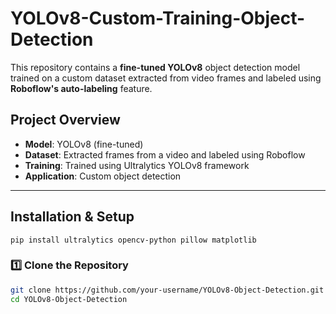 # YOLOv8-Custom-Training-Object-Detection

This repository contains a **fine-tuned YOLOv8** object detection model trained on a custom dataset extracted from video frames and labeled using **Roboflow's auto-labeling** feature.

##  Project Overview
- **Model**: YOLOv8 (fine-tuned)
- **Dataset**: Extracted frames from a video and labeled using Roboflow
- **Training**: Trained using Ultralytics YOLOv8 framework
- **Application**: Custom object detection

---

##  Installation & Setup

    pip install ultralytics opencv-python pillow matplotlib


### 1️⃣ Clone the Repository
```bash
git clone https://github.com/your-username/YOLOv8-Object-Detection.git
cd YOLOv8-Object-Detection
